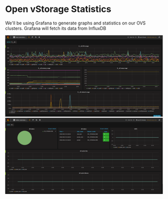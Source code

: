 # Open vStorage Statistics

We'll be using Grafana to generate graphs and statistics on our OVS clusters. Grafana will fetch its data from InfluxDB

![Grafana-host_overview](images/host_overview.png "Host overview")
![Grafana-vdisk_overview](images/vdisk_overview.png "vDisk overview")